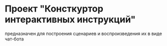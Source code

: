 # Проект "Консткуртор интерактивных инструкций"
предназначен для построения сценариев и воспроизведения их в виде чат-бота 
